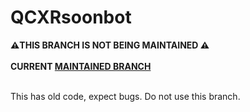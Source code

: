 # QCXRsoonbot

**⚠️THIS BRANCH IS NOT BEING MAINTAINED ⚠️** <br>  
**CURRENT [MAINTAINED BRANCH](https://github.com/Cartrigger/QCXRSoonBot)** <br> <br> 

This has old code, expect bugs. Do not use this branch.
